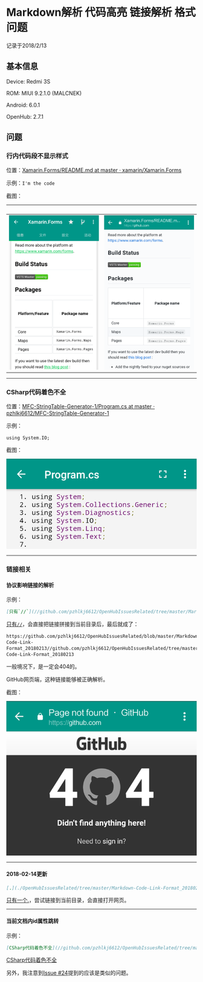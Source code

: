 # Markdown解析 代码高亮 链接解析 格式问题

记录于2018/2/13

## 基本信息

Device: Redmi 3S

ROM: MIUI 9.2.1.0 (MALCNEK)

Android: 6.0.1

OpenHub: 2.7.1

## 问题

### 行内代码段不显示样式

位置：[Xamarin.Forms/README.md at master · xamarin/Xamarin.Forms](https://github.com/xamarin/Xamarin.Forms/blob/master/README.md)

示例：`I'm the code`

截图：

&nbsp; | &nbsp;
------------ | -------------
![](https://github.com/pzhlkj6612/OpenHubIssuesRelated/blob/master/Markdown-Code-Link-Format_20180213/20180213115121_com.thirtydegreesray.openhub_CodeStyle_F.png) | ![](https://github.com/pzhlkj6612/OpenHubIssuesRelated/blob/master/Markdown-Code-Link-Format_20180213/20180213115209_com.thirtydegreesray.openhub_CodeStyle_T.png)

----

### CSharp代码着色不全

位置：[MFC-StringTable-Generator-1/Program.cs at master · pzhlkj6612/MFC-StringTable-Generator-1](https://github.com/pzhlkj6612/MFC-StringTable-Generator-1/blob/master/MFC-StringTable-Generator-1/Program.cs)

示例：
``` CSharp
using System.IO;
```

截图：

![](https://github.com/pzhlkj6612/OpenHubIssuesRelated/blob/master/Markdown-Code-Link-Format_20180213/20180213115026_com.thirtydegreesray.openhub_CSharp-System_IO.png)

----

### 链接相关

#### 协议影响链接的解析

示例：
``` Markdown
[只有`//`](//github.com/pzhlkj6612/OpenHubIssuesRelated/tree/master/Markdown-Code-Link-Format_20180213)
```
[只有`//`](//github.com/pzhlkj6612/OpenHubIssuesRelated/tree/master/Markdown-Code-Link-Format_20180213)，会直接把链接拼接到当前目录后，最后就成了：
```
https://github.com/pzhlkj6612/OpenHubIssuesRelated/blob/master/Markdown-Code-Link-Format_20180213//github.com/pzhlkj6612/OpenHubIssuesRelated/tree/master/Markdown-Code-Link-Format_20180213
```
一般境况下，是一定会404的。

GitHub网页端，这种链接能够被正确解析。

截图：

![](https://github.com/pzhlkj6612/OpenHubIssuesRelated/blob/master/Markdown-Code-Link-Format_20180213/20180213134540_com.thirtydegreesray.openhub_404.png)

----

#### 2018-02-14更新

``` Markdown
[.](./OpenHubIssuesRelated/tree/master/Markdown-Code-Link-Format_20180213)
```
[只有一个.](.)，尝试链接到当前目录，会直接打开网页。

----

#### 当前文档内id属性跳转

示例：
``` Markdown
[CSharp代码着色不全](//github.com/pzhlkj6612/OpenHubIssuesRelated/tree/master/Markdown-Code-Link-Format_20180213#csharp%E4%BB%A3%E7%A0%81%E7%9D%80%E8%89%B2%E4%B8%8D%E5%85%A8)
```
[CSharp代码着色不全](//github.com/pzhlkj6612/OpenHubIssuesRelated/tree/master/Markdown-Code-Link-Format_20180213#csharp%E4%BB%A3%E7%A0%81%E7%9D%80%E8%89%B2%E4%B8%8D%E5%85%A8)

另外，我注意到[Issue #24](https://github.com/ThirtyDegreesRay/OpenHub/issues/24)提到的应该是类似的问题。

